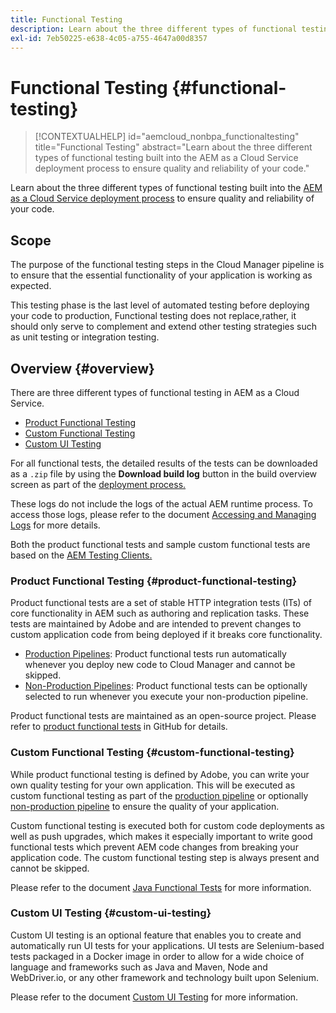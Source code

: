 ```yaml
---
title: Functional Testing
description: Learn about the three different types of functional testing built into the AEM as a Cloud Service deployment process to ensure quality and reliability of your code.
exl-id: 7eb50225-e638-4c05-a755-4647a00d8357
---
```


# Functional Testing {#functional-testing}

>[!CONTEXTUALHELP]
>id="aemcloud_nonbpa_functionaltesting"
>title="Functional Testing"
>abstract="Learn about the three different types of functional testing built into the AEM as a Cloud Service deployment process to ensure quality and reliability of your code."

Learn about the three different types of functional testing built into the [AEM as a Cloud Service deployment process](/help/implementing/cloud-manager/deploy-code.md) to ensure quality and reliability of your code.

## Scope

The purpose of the functional testing steps in the Cloud Manager pipeline is to ensure that the essential functionality of your application is working as expected.

This testing phase is the last level of automated testing before deploying your code to production, 
Functional testing does not replace,rather, it should only serve to complement and extend other testing strategies such as unit testing or integration testing.

## Overview {#overview}

There are three different types of functional testing in AEM as a Cloud Service.

* [Product Functional Testing](#product-functional-testing)
* [Custom Functional Testing](#custom-functional-testing)
* [Custom UI Testing](#custom-ui-testing)

For all functional tests, the detailed results of the tests can be downloaded as a `.zip` file by using the **Download build log** button in the build overview screen as part of the [deployment process.](/help/implementing/cloud-manager/deploy-code.md)

These logs do not include the logs of the actual AEM runtime process. To access those logs, please refer to the document [Accessing and Managing Logs](/help/implementing/cloud-manager/manage-logs.md) for more details.

Both the product functional tests and sample custom functional tests are based on the [AEM Testing Clients.](https://github.com/adobe/aem-testing-clients)

### Product Functional Testing {#product-functional-testing}

Product functional tests are a set of stable HTTP integration tests (ITs) of core functionality in AEM such as authoring and replication tasks. These tests are maintained by Adobe and are intended to prevent  changes to custom application code from being deployed if it breaks core functionality.

* [Production Pipelines](/help/implementing/cloud-manager/configuring-pipelines/configuring-production-pipelines.md): Product functional tests run automatically whenever you deploy new code to Cloud Manager and cannot be skipped.
* [Non-Production Pipelines](/help/implementing/cloud-manager/configuring-pipelines/configuring-non-production-pipelines.md): Product functional tests can be optionally selected to run whenever you execute your non-production pipeline.

Product functional tests are maintained as an open-source project. Please refer to [product functional tests](https://github.com/adobe/aem-test-samples/tree/aem-cloud/smoke) in GitHub for details.

### Custom Functional Testing {#custom-functional-testing}

While product functional testing is defined by Adobe, you can write your own quality testing for your own application. This will be executed as custom functional testing as part of the [production pipeline](/help/implementing/cloud-manager/configuring-pipelines/configuring-production-pipelines.md) or optionally [non-production pipeline](/help/implementing/cloud-manager/configuring-pipelines/configuring-non-production-pipelines.md) to ensure the quality of your application.

Custom functional testing is executed both for custom code deployments as well as push upgrades, which makes it especially important to write good functional tests which prevent AEM code changes from breaking your application code. The custom functional testing step is always present and cannot be skipped.

Please refer to the document [Java Functional Tests](/help/implementing/cloud-manager/java-functional-testing) for more information.


### Custom UI Testing {#custom-ui-testing}

Custom UI testing is an optional feature that enables you to create and automatically run UI tests for your applications. UI tests are Selenium-based tests packaged in a Docker image in order to allow for a wide choice of language and frameworks such as Java and Maven, Node and WebDriver.io, or any other framework and technology built upon Selenium.

Please refer to the document [Custom UI Testing](/help/implementing/cloud-manager/ui-testing.md#custom-ui-testing) for more information.

